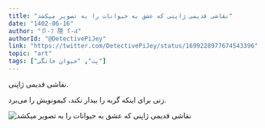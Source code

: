 ```yaml
---
title: "نقاشی قدیمی ژاپنی که عشق به حیوانات را به تصویر میکشد"
date: "1402-06-16"
author: "卩-ﾌ 隠 ſ-Ԁ"
authorId: "@DetectivePiJey"
link: "https://twitter.com/DetectivePiJey/status/1699228977674543396"
topic: "art"
tags: ["پت", "حیوان خانگی"]
---
```


نقاشی قدیمی ژاپنی.

زنی برای اینکه گربه را بیدار نکند، کیمونویش را می‌برد.

![نقاشی قدیمی ژاپنی که عشق به حیوانات را به تصویر میکشد](/posts/art/naghashi-ghadimi-japoni-va-eshgh-heyvanat.webp)
